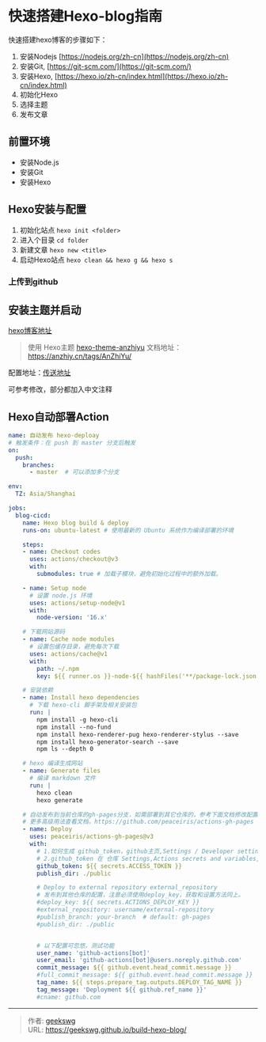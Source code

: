 # 快速搭建Hexo-blog指南


快速搭建hexo博客的步骤如下：

1. 安装Nodejs [https://nodejs.org/zh-cn](https://nodejs.org/zh-cn)
2. 安装Git, [https://git-scm.com/](https://git-scm.com/)
3. 安装Hexo, [https://hexo.io/zh-cn/index.html](https://hexo.io/zh-cn/index.html)
4. 初始化Hexo
5. 选择主题
6. 发布文章
<!--more-->

## 前置环境

* 安装Node.js
* 安装Git
* 安装Hexo

## Hexo安装与配置

1. 初始化站点 `hexo init <folder>`
2. 进入个目录 `cd folder`
3. 新建文章 `hexo new <title>`
4. 启动Hexo站点 `hexo clean && hexo g && hexo s`

### 上传到github

## 安装主题并启动

[hexo博客地址](https://hexo.geekswg.top/)

> 使用 Hexo主题  [hexo-theme-anzhiyu](https://github.com/fixit-theme/hexo-theme-anzhiyu.git)
文档地址：https://anzhiy.cn/tags/AnZhiYu/

配置地址：[传送地址](https://github.com/gavinblog/blog-anzhiyu/blob/master/_config.anzhiyu.yml)

可参考修改，部分都加入中文注释

## Hexo自动部署Action

```yaml
name: 自动发布 hexo-deploay
# 触发条件：在 push 到 master 分支后触发
on:
  push:
    branches: 
      - master  # 可以添加多个分支

env:
  TZ: Asia/Shanghai

jobs:
  blog-cicd:
    name: Hexo blog build & deploy
    runs-on: ubuntu-latest # 使用最新的 Ubuntu 系统作为编译部署的环境

    steps:
    - name: Checkout codes
      uses: actions/checkout@v3
      with:
        submodules: true # 加载子模块，避免初始化过程中的额外加载。

    - name: Setup node
      # 设置 node.js 环境
      uses: actions/setup-node@v1
      with:
        node-version: '16.x'

    # 下载网站源码
    - name: Cache node modules
      # 设置包缓存目录，避免每次下载
      uses: actions/cache@v1
      with:
        path: ~/.npm
        key: ${{ runner.os }}-node-${{ hashFiles('**/package-lock.json') }}

    # 安装依赖
    - name: Install hexo dependencies
      # 下载 hexo-cli 脚手架及相关安装包
      run: |
        npm install -g hexo-cli
        npm install --no-fund
        npm install hexo-renderer-pug hexo-renderer-stylus --save
        npm install hexo-generator-search --save
        npm ls --depth 0

    # hexo 编译生成网站
    - name: Generate files
      # 编译 markdown 文件
      run: |
        hexo clean
        hexo generate

    # 自动发布到当前仓库的gh-pages分支，如需部署到其它仓库的，参考下面文档修改配置即可
    # 更多高级用法查看文档，https://github.com/peaceiris/actions-gh-pages
    - name: Deploy
      uses: peaceiris/actions-gh-pages@v3
      with:
        # 1.如何生成 github_token，github主页,Settings / Developer settings / Personal access tokens (classic)
        # 2.github_token 在 仓库 Settings,Actions secrets and variables,设置
        github_token: ${{ secrets.ACCESS_TOKEN }}
        publish_dir: ./public

        # Deploy to external repository external_repository
        # 发布到其他仓库的配置，注意必须使用deploy_key，获取和设置方法同上。
        #deploy_key: ${{ secrets.ACTIONS_DEPLOY_KEY }}
        #external_repository: username/external-repository
        #publish_branch: your-branch  # default: gh-pages
        #publish_dir: ./public


        # 以下配置可忽悠，测试功能
        user_name: 'github-actions[bot]'
        user_email: 'github-actions[bot]@users.noreply.github.com'
        commit_message: ${{ github.event.head_commit.message }}
        #full_commit_message: ${{ github.event.head_commit.message }}
        tag_name: ${{ steps.prepare_tag.outputs.DEPLOY_TAG_NAME }}
        tag_message: 'Deployment ${{ github.ref_name }}'
        #cname: github.com

```


---

> 作者: [geekswg](https://geekswg.github.io)  
> URL: https://geekswg.github.io/build-hexo-blog/  


